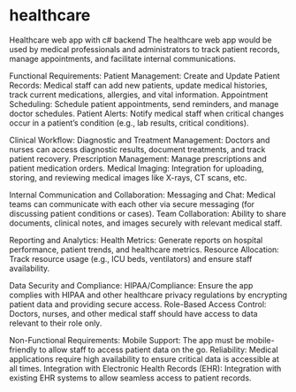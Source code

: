 # healthcare
Healthcare web app with c# backend
The healthcare web app would be used by medical professionals and administrators to track patient records, manage appointments, and facilitate internal communications.

Functional Requirements:
Patient Management:
Create and Update Patient Records: Medical staff can add new patients, update medical histories, track current medications, allergies, and vital information.
Appointment Scheduling: Schedule patient appointments, send reminders, and manage doctor schedules.
Patient Alerts: Notify medical staff when critical changes occur in a patient’s condition (e.g., lab results, critical conditions).

Clinical Workflow:
Diagnostic and Treatment Management: Doctors and nurses can access diagnostic results, document treatments, and track patient recovery.
Prescription Management: Manage prescriptions and patient medication orders.
Medical Imaging: Integration for uploading, storing, and reviewing medical images like X-rays, CT scans, etc.

Internal Communication and Collaboration:
Messaging and Chat: Medical teams can communicate with each other via secure messaging (for discussing patient conditions or cases).
Team Collaboration: Ability to share documents, clinical notes, and images securely with relevant medical staff.

Reporting and Analytics:
Health Metrics: Generate reports on hospital performance, patient trends, and healthcare metrics.
Resource Allocation: Track resource usage (e.g., ICU beds, ventilators) and ensure staff availability.

Data Security and Compliance:
HIPAA/Compliance: Ensure the app complies with HIPAA and other healthcare privacy regulations by encrypting patient data and providing secure access.
Role-Based Access Control: Doctors, nurses, and other medical staff should have access to data relevant to their role only.

Non-Functional Requirements:
Mobile Support: The app must be mobile-friendly to allow staff to access patient data on the go.
Reliability: Medical applications require high availability to ensure critical data is accessible at all times.
Integration with Electronic Health Records (EHR): Integration with existing EHR systems to allow seamless access to patient records.
